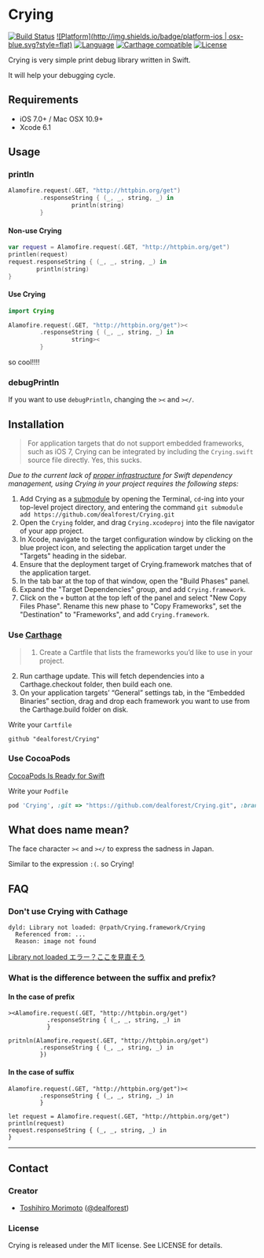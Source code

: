 # Crying
[![Build Status](http://img.shields.io/travis/dealforest/Crying.svg?style=flat)](http://travis-ci.org/dealforest/Crying)
[![Platform](http://img.shields.io/badge/platform-ios | osx-blue.svg?style=flat)](https://developer.apple.com/devcenter/ios/index.action)
[![Language](http://img.shields.io/badge/language-swift-brightgreen.svg?style=flat)](https://developer.apple.com/swift)
[![Carthage compatible](https://img.shields.io/badge/Carthage-compatible-4BC51D.svg?style=flat)](https://github.com/Carthage/Carthage)
[![License](http://img.shields.io/badge/license-MIT-333333.svg?style=flat)](http://travis-ci.org/dealforest/Crying)

Crying is very simple print debug library written in Swift.

It will help your debugging cycle.

## Requirements

* iOS 7.0+ / Mac OSX 10.9+
* Xcode 6.1

## Usage

### println

```Swift
Alamofire.request(.GET, "http://httpbin.org/get")
         .responseString { (_, _, string, _) in
                  println(string)
         }
```

#### Non-use Crying
```Swift
var request = Alamofire.request(.GET, "http://httpbin.org/get")
printlen(request)
request.responseString { (_, _, string, _) in
        println(string)
}
```

#### Use Crying
```Swift
import Crying

Alamofire.request(.GET, "http://httpbin.org/get")><
         .responseString { (_, _, string, _) in
                  string><
         }
```

so cool!!!!

### debugPrintln

If you want to use `debugPrintln`, changing the `><` and `></`.

## Installation

> For application targets that do not support embedded frameworks, such as iOS 7, Crying can be integrated by including the `Crying.swift` source file directly. Yes, this sucks.

_Due to the current lack of [proper infrastructure](http://cocoapods.org) for Swift dependency management, using Crying in your project requires the following steps:_

1. Add Crying as a [submodule](http://git-scm.com/docs/git-submodule) by opening the Terminal, `cd`-ing into your top-level project directory, and entering the command `git submodule add https://github.com/dealforest/Crying.git`
2. Open the `Crying` folder, and drag `Crying.xcodeproj` into the file navigator of your app project.
3. In Xcode, navigate to the target configuration window by clicking on the blue project icon, and selecting the application target under the "Targets" heading in the sidebar.
4. Ensure that the deployment target of Crying.framework matches that of the application target.
5. In the tab bar at the top of that window, open the "Build Phases" panel.
6. Expand the "Target Dependencies" group, and add `Crying.framework`.
7. Click on the `+` button at the top left of the panel and select "New Copy Files Phase". Rename this new phase to "Copy Frameworks", set the "Destination" to "Frameworks", and add `Crying.framework`.

### Use [Carthage](https://github.com/Carthage/Carthage)

> 1. Create a Cartfile that lists the frameworks you’d like to use in your project.
2. Run carthage update. This will fetch dependencies into a Carthage.checkout folder, then build each one.
3. On your application targets’ “General” settings tab, in the “Embedded Binaries” section, drag and drop each framework you want to use from the Carthage.build folder on disk.

Write your `Cartfile`
```
github "dealforest/Crying"
```

### Use CocoaPods

[CocoaPods Is Ready for Swift](http://swiftwala.com/cocoapods-is-ready-for-swift/)

Write your `Podfile`
```ruby
pod 'Crying', :git => "https://github.com/dealforest/Crying.git", :branch => "podspec"
```


## What does name mean?

The face character `><` and `></` to express the sadness in Japan.

Similar to the expression `:(`. so Crying!

## FAQ

### Don't use Crying with Cathage

```
dyld: Library not loaded: @rpath/Crying.framework/Crying
  Referenced from: ...
  Reason: image not found
```

[Library not loaded エラー？ここを見直そう](http://qiita.com/kakipo/items/3cd87e00bc96bc3888b2)

### What is the difference between the suffix and prefix?

#### In the case of prefix


```
><Alamofire.request(.GET, "http://httpbin.org/get")
           .responseString { (_, _, string, _) in
           }
```

```
pritnln(Alamofire.request(.GET, "http://httpbin.org/get")
         .responseString { (_, _, string, _) in
         })
```

#### In the case of suffix

```
Alamofire.request(.GET, "http://httpbin.org/get")><
         .responseString { (_, _, string, _) in
         }
```

```
let request = Alamofire.request(.GET, "http://httpbin.org/get")
println(request)
request.responseString { (_, _, string, _) in
}
```

---

## Contact

### Creator

- [Toshihiro Morimoto](http://github.com/dealforest) ([@dealforest](https://twitter.com/dealforest))

### License

Crying is released under the MIT license. See LICENSE for details.

